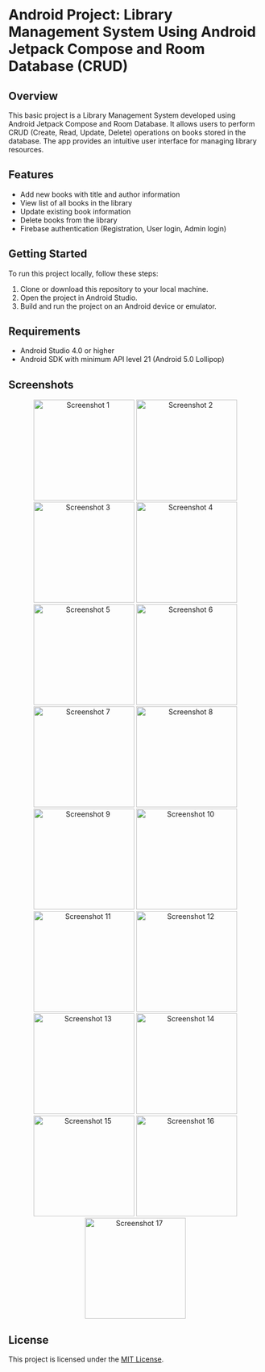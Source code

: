 # Android Project: Library Management System Using Android Jetpack Compose and Room Database (CRUD)


## Overview

This basic project is a Library Management System developed using Android Jetpack Compose and Room Database. It allows users to perform CRUD (Create, Read, Update, Delete) operations on books stored in the database. The app provides an intuitive user interface for managing library resources.

## Features

- Add new books with title and author information
- View list of all books in the library
- Update existing book information
- Delete books from the library
- Firebase authentication (Registration, User login, Admin login)

## Getting Started

To run this project locally, follow these steps:

1. Clone or download this repository to your local machine.
2. Open the project in Android Studio.
3. Build and run the project on an Android device or emulator.

## Requirements

- Android Studio 4.0 or higher
- Android SDK with minimum API level 21 (Android 5.0 Lollipop)

## Screenshots

<div align="center">
    <img src="images/Screenshot from 2024-05-10 22-10-59.png" width="200" alt="Screenshot 1">
    <img src="images/Screenshot from 2024-05-10 22-11-17.png" width="200" alt="Screenshot 2">
    <img src="images/Screenshot from 2024-05-10 22-22-17.png" width="200" alt="Screenshot 3">
    <img src="images/Screenshot from 2024-05-10 22-26-18.png" width="200" alt="Screenshot 4">
</div>

<div align="center">
    <img src="images/Screenshot from 2024-05-10 22-35-35.png" width="200" alt="Screenshot 5">
    <img src="images/Screenshot from 2024-05-10 22-40-22.png" width="200" alt="Screenshot 6">
    <img src="images/Screenshot from 2024-05-10 22-41-27.png" width="200" alt="Screenshot 7">
    <img src="images/Screenshot from 2024-05-10 22-42-38.png" width="200" alt="Screenshot 8">
</div>

<div align="center">
    <img src="images/Screenshot from 2024-05-10 22-43-20.png" width="200" alt="Screenshot 9">
    <img src="images/Screenshot from 2024-05-10 22-43-42.png" width="200" alt="Screenshot 10">
    <img src="images/Screenshot from 2024-05-10 22-44-27.png" width="200" alt="Screenshot 11">
    <img src="images/Screenshot from 2024-05-10 22-44-38.png" width="200" alt="Screenshot 12">
</div>

<div align="center">
    <img src="images/Screenshot from 2024-05-10 22-45-35.png" width="200" alt="Screenshot 13">
    <img src="images/Screenshot from 2024-05-10 22-46-32.png" width="200" alt="Screenshot 14">
    <img src="images/Screenshot from 2024-05-10 22-46-58.png" width="200" alt="Screenshot 15">
    <img src="images/Screenshot from 2024-05-10 22-53-47.png" width="200" alt="Screenshot 16">
</div>

<div align="center">
    <img src="images/firebaseAuth.PNG" width="200" alt="Screenshot 17">
</div>



## License

This project is licensed under the [MIT License](./LICENSE).
